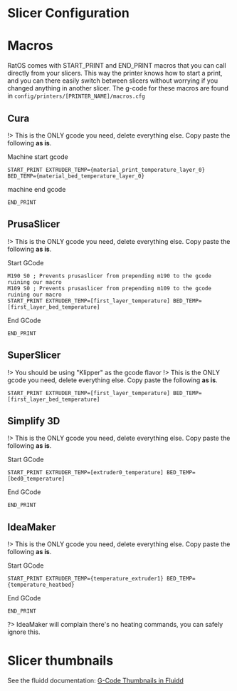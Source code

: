 # Slicer Configuration

# Macros

RatOS comes with START_PRINT and END_PRINT macros that you can call directly from your slicers. This way the printer knows how to start a print, and you can there easily switch between slicers without worrying if you changed anything in another slicer.
The g-code for these macros are found in `config/printers/[PRINTER_NAME]/macros.cfg`

## Cura

!> This is the ONLY gcode you need, delete everything else. Copy paste the following **as is**.

Machine start gcode

```properties
START_PRINT EXTRUDER_TEMP={material_print_temperature_layer_0} BED_TEMP={material_bed_temperature_layer_0}
```

machine end gcode

```properties
END_PRINT
```

## PrusaSlicer

!> This is the ONLY gcode you need, delete everything else. Copy paste the following **as is**.

Start GCode

```properties
M190 S0 ; Prevents prusaslicer from prepending m190 to the gcode ruining our macro
M109 S0 ; Prevents prusaslicer from prepending m109 to the gcode ruining our macro
START_PRINT EXTRUDER_TEMP=[first_layer_temperature] BED_TEMP=[first_layer_bed_temperature]
```

End GCode

```properties
END_PRINT
```

## SuperSlicer

!> You should be using "Klipper" as the gcode flavor
!> This is the ONLY gcode you need, delete everything else. Copy paste the following **as is**.

```properties
START_PRINT EXTRUDER_TEMP=[first_layer_temperature] BED_TEMP=[first_layer_bed_temperature]
```

## Simplify 3D

!> This is the ONLY gcode you need, delete everything else. Copy paste the following **as is**.

Start GCode

```properties
START_PRINT EXTRUDER_TEMP=[extruder0_temperature] BED_TEMP=[bed0_temperature]
```

End GCode

```properties
END_PRINT
```

## IdeaMaker

!> This is the ONLY gcode you need, delete everything else. Copy paste the following **as is**.

Start GCode

```properties
START_PRINT EXTRUDER_TEMP={temperature_extruder1} BED_TEMP={temperature_heatbed}
```

End GCode

```properties
END_PRINT
```

?> IdeaMaker will complain there's no heating commands, you can safely ignore this.

# Slicer thumbnails

See the fluidd documentation: [G-Code Thumbnails in Fluidd](https://docs.fluidd.xyz/features/thumbnails)
